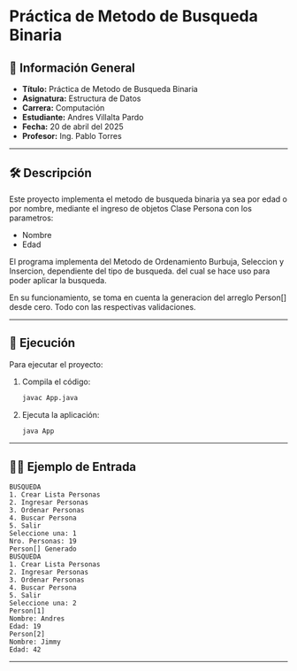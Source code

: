 
# Práctica de Metodo de Busqueda Binaria

## 📌 Información General

- **Título:** Práctica de Metodo de Busqueda Binaria
- **Asignatura:** Estructura de Datos
- **Carrera:** Computación
- **Estudiante:** Andres Villalta Pardo
- **Fecha:** 20 de abril del 2025
- **Profesor:** Ing. Pablo Torres

---

## 🛠️ Descripción

Este proyecto implementa el metodo de busqueda binaria ya sea por edad o por nombre, mediante el ingreso de objetos Clase Persona con los parametros:
- Nombre
- Edad

El programa implementa del Metodo de Ordenamiento Burbuja, Seleccion y Insercion, dependiente del tipo de busqueda. del cual se hace uso para poder aplicar la busqueda.

En su funcionamiento, se toma en cuenta la generacion del arreglo Person[] desde cero. Todo con las respectivas validaciones.

---

## 🚀 Ejecución

Para ejecutar el proyecto:

1. Compila el código:
    ```bash
    javac App.java
    ```
2. Ejecuta la aplicación:
    ```bash
    java App
    ```

---

## 🧑‍💻 Ejemplo de Entrada

```plaintext
BUSQUEDA
1. Crear Lista Personas
2. Ingresar Personas
3. Ordenar Personas
4. Buscar Persona
5. Salir
Seleccione una: 1
Nro. Personas: 19
Person[] Generado
BUSQUEDA
1. Crear Lista Personas
2. Ingresar Personas
3. Ordenar Personas
4. Buscar Persona
5. Salir
Seleccione una: 2
Person[1]
Nombre: Andres 
Edad: 19
Person[2]
Nombre: Jimmy
Edad: 42

```

---

